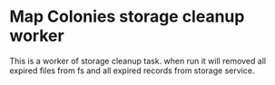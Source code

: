 # Map Colonies storage cleanup worker
This is a worker of storage cleanup task.
when run it will removed all expired files from fs and all expired records from storage service.
